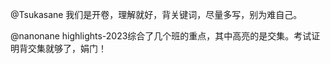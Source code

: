 @Tsukasane 我们是开卷，理解就好，背关键词，尽量多写，别为难自己。

@nanonane highlights-2023综合了几个班的重点，其中高亮的是交集。考试证明背交集就够了，娟门！

